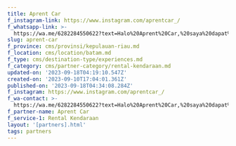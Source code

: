 ```yaml
---
title: Aprent Car
f_instagram-link: https://www.instagram.com/aprentcar_/
f_whatsapp-link: >-
  https://wa.me/6282284550622?text=Halo%20Aprent%20Car,%20saya%20dapat%20info%20dari%20@loocale.id%20dan%20punya%20pertanyaan
slug: aprent-car
f_province: cms/provinsi/kepulauan-riau.md
f_location: cms/location/batam.md
f_type: cms/destination-type/experiences.md
f_category: cms/partner-category/rental-kendaraan.md
updated-on: '2023-09-18T04:19:10.547Z'
created-on: '2023-09-10T17:04:01.361Z'
published-on: '2023-09-18T04:34:08.284Z'
f_instagram: https://www.instagram.com/aprentcar_/
f_wa-contact: >-
  https://wa.me/6282284550622?text=Halo%20Aprent%20Car,%20saya%20dapat%20info%20dari%20@loocale.id%20dan%20punya%20pertanyaan
f_partner-name: Aprent Car
f_service-1: Rental Kendaraan
layout: '[partners].html'
tags: partners
---
```




